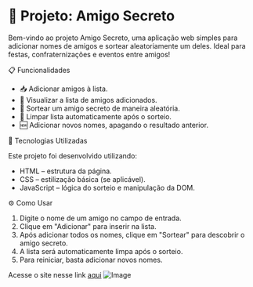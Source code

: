 # 🎁 Projeto: Amigo Secreto
Bem-vindo ao projeto Amigo Secreto, uma aplicação web simples para adicionar nomes de amigos e sortear aleatoriamente um deles. Ideal para festas, confraternizações e eventos entre amigos!

📋 Funcionalidades

  - 📥 Adicionar amigos à lista.<br>
  - 📃 Visualizar a lista de amigos adicionados.<br>
  - 🎲 Sortear um amigo secreto de maneira aleatória.<br>
  - 🧹 Limpar lista automaticamente após o sorteio.<br>
  - 🆕 Adicionar novos nomes, apagando o resultado anterior.<br>

  🚀 Tecnologias Utilizadas

Este projeto foi desenvolvido utilizando:

  - HTML – estrutura da página.
  - CSS – estilização básica (se aplicável).
  - JavaScript – lógica do sorteio e manipulação da DOM.

⚙️ Como Usar

  1. Digite o nome de um amigo no campo de entrada.
  2. Clique em "Adicionar" para inserir na lista.
  3. Após adicionar todos os nomes, clique em "Sortear" para descobrir o amigo secreto.
  4. A lista será automaticamente limpa após o sorteio.
  5. Para reiniciar, basta adicionar novos nomes.

Acesse o site nesse link [aqui](https://claiverken.github.io/Challenge-Amigo-Secreto/)
![Image](https://github.com/user-attachments/assets/491762f4-9f12-4d45-9af3-f21ae03f53f7)
